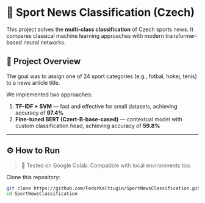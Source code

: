 # 📰 Sport News Classification (Czech)

This project solves the **multi-class classification** of Czech sports news. It compares classical machine learning approaches with modern transformer-based neural networks.

## 📌 Project Overview

The goal was to assign one of 24 sport categories (e.g., fotbal, hokej, tenis) to a news article title.

We implemented two approaches:
1. **TF-IDF + SVM** — fast and effective for small datasets, achieving accuracy of **97.4%**
2. **Fine-tuned BERT (Czert-B-base-cased)** — contextual model with custom classification head, achieving accuracy of **59.8%**

---

## ⚙️ How to Run

> 🧪 Tested on Google Colab. Compatible with local environments too.

Clone this repository:
```bash
git clone https://github.com/FedorKaltiugin/SportNewsClassification.git
cd SportNewsClassification
